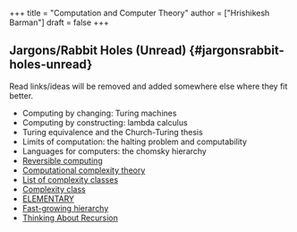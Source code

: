 +++
title = "Computation and Computer Theory"
author = ["Hrishikesh Barman"]
draft = false
+++

## Jargons/Rabbit Holes (Unread) {#jargonsrabbit-holes-unread}

Read links/ideas will be removed and added somewhere else where they fit better.

-   Computing by changing: Turing machines
-   Computing by constructing: lambda calculus
-   Turing equivalence and the Church-Turing thesis
-   Limits of computation: the halting problem and computability
-   Languages for computers: the chomsky hierarchy
-   [Reversible computing](https://en.wikipedia.org/wiki/Reversible_computing)
-   [Computational complexity theory](https://en.wikipedia.org/wiki/Computational_complexity_theory)
-   [List of complexity classes](https://en.wikipedia.org/wiki/List_of_complexity_classes)
-   [Complexity class](https://en.wikipedia.org/wiki/Complexity_class)
-   [ELEMENTARY](https://en.wikipedia.org/wiki/ELEMENTARY)
-   [Fast-growing hierarchy](https://en.wikipedia.org/wiki/Fast-growing_hierarchy)
-   [Thinking About Recursion](https://www.solipsys.co.uk/new/ThinkingAboutRecursion.html?tj10hn)
